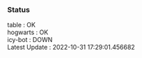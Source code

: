 ### Status


table : OK  
hogwarts : OK  
icy-bot : DOWN  
Latest Update : 2022-10-31 17:29:01.456682
